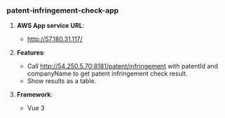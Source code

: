 ### patent-infringement-check-app

1. **AWS App service URL**:
   - http://57.180.31.117/

2. **Features**:
   - Call http://54.250.5.70:8181/patent/infringement with patentId and companyName to get patent infringement check result.
   - Show results as a table.

3. **Framework**:
   - Vue 3
